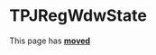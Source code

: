 # TPJRegWdwState #

This page has [**moved**](https://lib-docs.delphidabbler.com/WdwState/5/API/TPJRegWdwState)